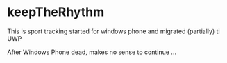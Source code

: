 # keepTheRhythm

This is sport tracking started for windows phone and migrated (partially) ti UWP

After Windows Phone dead, makes no sense to continue ...